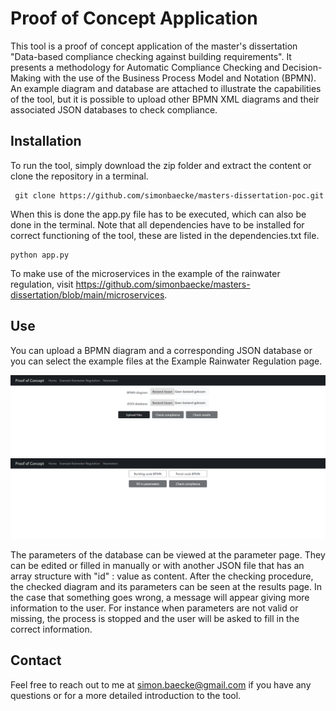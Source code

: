 # Proof of Concept Application
This tool is a proof of concept application of the master's dissertation "Data-based compliance checking against building requirements". It presents a methodology for Automatic Compliance Checking and Decision-Making with the use of the Business Process Model and Notation (BPMN). An example diagram and database are attached to illustrate the capabilities of the tool, but it is possible to upload other BPMN XML diagrams and their associated JSON databases to check compliance.

## Installation
To run the tool, simply download the zip folder and extract the content or clone the repository in a terminal.
```
 git clone https://github.com/simonbaecke/masters-dissertation-poc.git
```
When this is done the app.py file has to be executed, which can also be done in the terminal. Note that all dependencies have to be installed for correct functioning of the tool, these are listed in the dependencies.txt file.
```
python app.py
```

 To make use of the microservices in the example of the rainwater regulation, visit https://github.com/simonbaecke/masters-dissertation/blob/main/microservices.
## Use
You can upload a BPMN diagram and a corresponding JSON database or you can select the example files at the Example Rainwater Regulation page.

![alt text](https://github.com/simonbaecke/GMasterproef/blob/main/home.png)
![alt text](https://github.com/simonbaecke/GMasterproef/blob/main/example.png)

The parameters of the database can be viewed at the parameter page. They can be edited or filled in manually or with another JSON file that has an array structure with "id" : value as content. After the checking procedure, the checked diagram and its parameters can be seen at the results page. In the case that something goes wrong, a message will appear giving more information to the user. For instance when parameters are not valid or missing, the process is stopped and the user will be asked to fill in the correct information.

## Contact
Feel free to reach out to me at simon.baecke@gmail.com if you have any questions or for a more detailed introduction to the tool.
